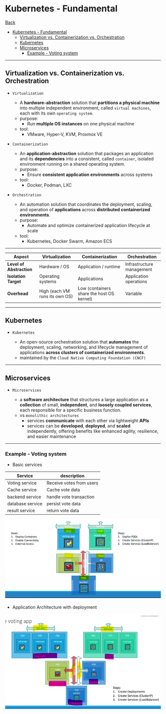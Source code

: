 # Kubernetes - Fundamental

[Back](../../index.md)

- [Kubernetes - Fundamental](#kubernetes---fundamental)
  - [Virtualization vs. Containerization vs. Orchestration](#virtualization-vs-containerization-vs-orchestration)
  - [Kubernetes](#kubernetes)
  - [Microservices](#microservices)
    - [Example - Voting system](#example---voting-system)

---

## Virtualization vs. Containerization vs. Orchestration

- `Virtualization`

  - A **hardware-abstraction** solution that **partitions a physical machine** into multiple independent environment, called `virtual machines`, each with its own `operating system`.
  - purpose:
    - Run **multiple OS instances** on one physical machine
  - tool:
    - VMware, Hyper-V, KVM, Proxmox VE

- `Containerization`

  - An **application-abstraction** solution that packages an application and its **dependencies** into a consistent, called `container`, isolated environment running on a shared operating system.
  - purpose:
    - Ensure **consistent application environments** across systems
  - tool:
    - Docker, Podman, LXC

- `Orchestration`
  - An automation solution that coordinates the deployment, scaling, and operation of **applications** across **distributed containerized environments**.
  - purpose:
    - Automate and optimize containerized application lifecycle at scale
  - tool:
    - Kubernetes, Docker Swarm, Amazon ECS

---

| Aspect                   | **Virtualization**             | **Containerization**                      | **Orchestration**         |
| ------------------------ | ------------------------------ | ----------------------------------------- | ------------------------- |
| **Level of Abstraction** | Hardware / OS                  | Application / runtime                     | Infrastructure management |
| **Isolation Target**     | Operating systems              | Applications                              | Application operations    |
| **Overhead**             | High (each VM runs its own OS) | Low (containers share the host OS kernel) | Variable                  |

---

## Kubernetes

- `Kubernetes`

  - An open-source orchestration solution that **automates** the deployment, scaling, networking, and lifecycle management of applications **across clusters of containerized environments**.
  - maintained by the `Cloud Native Computing Foundation (CNCF)`

---

## Microservices

- `Microservices`

  - a **software architecture** that structures a large application as a **collection** of small, **independent**, and **loosely coupled services**, each responsible for a specific business function.
  - vs `monolithic architectures`
    - services **communicate** with each other via lightweight **APIs**
    - services can be **developed**, **deployed**, and **scaled** independently, offering benefits like enhanced agility, resilience, and easier maintenance

---

### Example - Voting system

- Basic services

| Service          | description              |
| ---------------- | ------------------------ |
| Voting service   | Receive votes from users |
| Cache service    | Cache vote data          |
| backend service  | handle vote transaction  |
| database service | persist vote data        |
| result service   | return vote data         |

![pic](./pic/microservices01.png)

- Application Architecture with deployment

![pic](./pic/microservices02.png)
